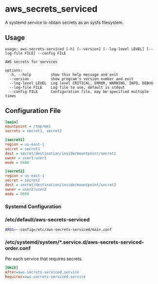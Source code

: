 # aws_secrets_serviced

A systemd service to obtain secrets as an sysfs filesystem.

## Usage

```
usage: aws-secrets-serviced [-h] [--version] [--log-level LEVEL] [--log-file FILE] --config FILE

AWS secrets for services

options:
  -h, --help         show this help message and exit
  --version          show program's version number and exit
  --log-level LEVEL  Log level CRITICAL, ERROR, WARNING, INFO, DEBUG
  --log-file FILE    Log file to use, default is stdout
  --config FILE      Configuration file, may be specified multiple times
```

## Configuration File

```ini
[main]
mountpoint = /tmp/mm1
secrets = secret1, secret2

[secret1]
region = us-east-1
secret = secret1
dest = secret/destination/inside/mountpoint/secret1
owner = user1:user1
mode = 0600

[secret2]
region = us-east-1
secret = secret2
dest = secret/destination/inside/mountpoint/secret2
owner = user2:user2
mode = 0600
```

### Systemd Configuration

### /etc/default/aws-secrets-serviced

```sh
ARGS=--config=/etc/aws-secrets-serviced/main.conf
```

### /etc/systemd/system/\*.service.d/aws-secrets-serviced-order.conf

Per each service that requires secrets.

```ini
[Unit]
After=aws-secrets-serviced.service
Requires=aws-secrets-serviced.service
```

